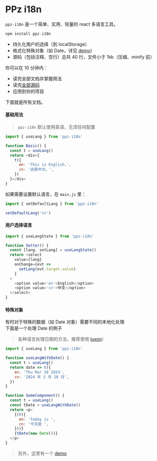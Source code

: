 # PPz i18n
`ppz-i18n` 是一个简单、实用、轻量的 react 多语言工具。
``` js
npm install ppz-i18n
```

+ 持久化用户的选择（到 localStorage）
+ 格式化特殊对象（如 Date，详见 [demo](./demo/src/usage/format.jsx)）
+ 源码（包括注释、空行）总共 40 行，文件小于 1kb（压缩、minify 前）

你可以在 10 分钟内：
+ 读完全部文档并掌握用法
+ 读完[全部源码](./index.js)
+ 应用到你的项目

下面就是所有文档。

#### 基础用法
> `ppz-i18n` 默认使用英语，无须任何配置

``` js
import { useLang } from 'ppz-i18n'

function Basic() {
  const t = useLang()
  return <div>{
    t({
      en: 'This is English.',
      cn: '这是中文。',
    })
  }</div>
}
```

如果需要设置默认语言，在 `main.js` 里：
``` js
import { setDefaultLang } from 'ppz-i18n'

setDefaultLang('cn')
```

#### 用户选择语言
``` js
import { useLangState } from 'ppz-i18n'

function Setter() {
  const [lang, setLang] = useLangState()
  return <select
    value={lang}
    onChange={evt =>
      setLang(evt.target.value)
    }
  >
    <option value='en'>English</option>
    <option value='cn'>中文</option>
  </select>
}
```

#### 特殊对象
有时对于特殊的数据（如 Date 对象）需要不同的本地化处理  
下面是一个处理 Date 的例子 

> 各种语言处理日期的方法，推荐使用 [luxon](https://moment.github.io/luxon/#/)）

``` js
import { useLang } from 'ppz-i18n'

function useLangWithDate() {
  const t = useLang()
  return date => t({
    en: 'Thu Mar 28 2024',
    cn: '2024 年 3 月 28 日',
  })
}

function SomeComponent() {
  const t = useLang()
  const tDate = useLangWithDate()
  return <p>
    {(t({
      en: 'Today is ',
      cn: '今天是 ',
    }))}
    {tDate(new Date())}
  </p>
}
```

> 另外，这里有一个 [demo](./demo)
